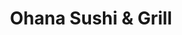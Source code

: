 ---
layout: place
title: "Ohana Sushi & Grill"
permalink: /indiana/jasper/ohana-sushi-grill.html
stateAbbr: IN
stateName: Indiana
cityName: Jasper
seo:
  name: "Ohana Sushi & Grill"
  type: Restaurant
  links: https://www.ohanasushiandgrill.com/
description: "Ohana Sushi & Grill serves delicious sushi in Jasper, Indiana. Try fresh Japanese dishes for a great dining experience. "
place_id: ChIJ0UHKnuNibogRhEfoTjl56EQ
photos:
  - name: >-
      places/ChIJ0UHKnuNibogRhEfoTjl56EQ/photos/AeeoHcIqyAKSyLs1Wbafhhuaw_ckc2MobiJGGUlIwZkNZhqJysqJjNKB2s41g-n-7tGXmK0tpflC-vXQv71rK73yvSdtKN6KgdTKfNwXyRs5YwQ5MNFuSxRYSeFthTmP6bk1dcfAbS4OqLUyjbhByQsHbXElgXXR3xxhbDD3w1WaT3NydhWI19Ki-x-D1QTa8Lh5jBJ0-cAx1i-gj7rCdqvo1-lW33-alrIPNXD_lQL33MPrPn87xbz8KTr6XDorgDAeOeuWSKKtGBX71SMvBiKYdTCR4cCQLDOyLxX0bDrDO70lNw
    widthPx: 2449
    heightPx: 1632
    authorAttributions:
      - displayName: Ohana Sushi & Grill
        uri: https://maps.google.com/maps/contrib/112668580273649366187
        photoUri: >-
          https://lh3.googleusercontent.com/a-/ALV-UjXbtszDSto8XamhY-Y4A5z0aX2F1UkgPh2Mr967esTT0oCoQOI=s100-p-k-no-mo
    flagContentUri: >-
      https://www.google.com/local/imagery/report/?cb_client=maps_api_places.places_api&image_key=!1e10!2sAF1QipNOMMZgrmmSDLA6lynKGOUFweZbh99MYmkHOqsr&hl=en-US
    googleMapsUri: >-
      https://www.google.com/maps/place//data=!3m4!1e2!3m2!1sAF1QipNOMMZgrmmSDLA6lynKGOUFweZbh99MYmkHOqsr!2e10!4m2!3m1!1s0x886e62e39eca41d1:0x44e879394ee84784
  - name: >-
      places/ChIJ0UHKnuNibogRhEfoTjl56EQ/photos/AeeoHcJosIkL-Wu7CFjaWPie1LPerPOQksR1cUGKirbBBDowsdPd_wsW6nBUa1ekwqzqDHBAsRk0mAEZhUoTEk-DC0X7dEI3CF3Cg3YnT4K0VSk4_sP3uH4YMwmqA6e9bmZzQ0vrmyW9cukjvSPT8hyl7qk_1-Xc164jGx1woupxkH5PzdllnHtrXzXbKq174ahl48yQMcA9Nq4nxlDZFsxVacCS6gLNFAb9vWdV1NZX1QsUOMtyVJ0cNFaFWXzl-DkxhzHrOkd-V1LHcxrMRy_hQT06hVvQ_w0h6BA5hgmu66EdaHp4D2_sjSXm4X-Kn0Wa-46voBCbm_3svuNsqsIc4jtVnhMCRWDwlkg8bfYZntItO0BdNwcSkGzaydjNyydZ7CBq5YeHYkz-eapIW_TGYeEuRx4cfoYnX515UEbx2c2VZg
    widthPx: 2838
    heightPx: 1851
    authorAttributions:
      - displayName: Bob 812
        uri: https://maps.google.com/maps/contrib/108900336739688367623
        photoUri: >-
          https://lh3.googleusercontent.com/a-/ALV-UjVV_z_2o21wMunm8IvracoY20bRau-Ak0yetZA8-kqdE-5EI94=s100-p-k-no-mo
    flagContentUri: >-
      https://www.google.com/local/imagery/report/?cb_client=maps_api_places.places_api&image_key=!1e10!2sCIHM0ogKEICAgIDpysnjBg&hl=en-US
    googleMapsUri: >-
      https://www.google.com/maps/place//data=!3m4!1e2!3m2!1sCIHM0ogKEICAgIDpysnjBg!2e10!4m2!3m1!1s0x886e62e39eca41d1:0x44e879394ee84784
  - name: >-
      places/ChIJ0UHKnuNibogRhEfoTjl56EQ/photos/AeeoHcKCmUxajFGFNKI535WFdZGE-0kFGhFp7h1pURUbIFEp5BTxhahD_j9GdhwaONhSUkNZBP-5YL9Nd_8vNJ2PrraB9Rfvny0eNRWIn4Ar7VgpTKHFbI8nWGitzJ_14MEbXoFvB6bZ4_ysim9vnVCies6gf_fsCAQmqo_fWfmccftiH2CseS3tzdQmGEjPblTaWbnWCM4KE0EEy8rcQkFjg4y5T-NL9GPGPBBlHSPJ-BIla7BThhvyinRxGL-MHQZpJUQbgVT_qCD_KvomDSz8OAjJXBnqsVVZa5R4d9SsckV63GfqrHhzp-GKESr13AT--KkQ5ozJZDZ8pVMRVN6EESt09TIQ7BI7M6v-HAtrs8Gglysx0JYpTjQKETUtWQ_oBKPkp-gkW5Qj3Uf3du30-pgJLUS5yx4jTTJuKJ0ZeLZcVA
    widthPx: 4080
    heightPx: 3060
    authorAttributions:
      - displayName: Brenda Fox
        uri: https://maps.google.com/maps/contrib/104071394930531807623
        photoUri: >-
          https://lh3.googleusercontent.com/a/ACg8ocIVTPGXq2c9486itVWgHG5-r7dHbcVBCEgUqBNqdmfv6uII2Q=s100-p-k-no-mo
    flagContentUri: >-
      https://www.google.com/local/imagery/report/?cb_client=maps_api_places.places_api&image_key=!1e10!2sCIHM0ogKEICAgIDZ7NuRJQ&hl=en-US
    googleMapsUri: >-
      https://www.google.com/maps/place//data=!3m4!1e2!3m2!1sCIHM0ogKEICAgIDZ7NuRJQ!2e10!4m2!3m1!1s0x886e62e39eca41d1:0x44e879394ee84784
  - name: >-
      places/ChIJ0UHKnuNibogRhEfoTjl56EQ/photos/AeeoHcIFQqFP4c9uBj8MrLzUD0UQGINGD7kmlszI8MUo2t0lpfOkTqTO36Pc2-0Q_uNdtQV1O3wYKTbcSWSANICA4h7R0_vWWahjO8HSTwOLqxL5BfdUQJ-_vVWHQUlBN_k_8VTAVxFaH7XvgpgYdWxRMS_yHVgkEj1vDgjvcuo8JcAVLSyiZYkYNFLzEm2-1QNJbV7S3jWJToP4SBlT_LHPX1tN10M7kKxfDDlK9ASo1a9M8Fo8mJV5RM8DqqB0T8Wzt1IiX8joU73VrpU9jf3SiYZ3sBpcV3ncr6ljUnGKNy5CiHh5gYdXv0TWIzw-moby_BRAK_Z4AqIXMJpIzndOF7mMyTDWtU9bE-Iy4FVqUhvJY7EM_xGHbMwwRnhH6JQYDpnaHhmRWEeseDr7X9uSApcpxOAf1Mdj0siGheY8Nbc
    widthPx: 2268
    heightPx: 4032
    authorAttributions:
      - displayName: jason frisz
        uri: https://maps.google.com/maps/contrib/103219050729141105099
        photoUri: >-
          https://lh3.googleusercontent.com/a/ACg8ocI2CmEFq6BD6htUQd-aYQdi9kybdMXakCQJ92uOC81GKO3E_w=s100-p-k-no-mo
    flagContentUri: >-
      https://www.google.com/local/imagery/report/?cb_client=maps_api_places.places_api&image_key=!1e10!2sCIHM0ogKEICAgICr9tzANw&hl=en-US
    googleMapsUri: >-
      https://www.google.com/maps/place//data=!3m4!1e2!3m2!1sCIHM0ogKEICAgICr9tzANw!2e10!4m2!3m1!1s0x886e62e39eca41d1:0x44e879394ee84784
  - name: >-
      places/ChIJ0UHKnuNibogRhEfoTjl56EQ/photos/AeeoHcJaHHnZq8tYHKORXfFjLLL6wzsbxq2ixYZAJyoVW7GdU8KCeubqRGvxjWhsEJmlXRdwgGPlEDRqbBOrYy2AsQbhwQnQ-iZGrP7JhKnXx622ryJzslbCI3KInZtnTWlaVTMRDeH6ZMqFgKko8ExnxDz4U23UeO2k5iKlUX_D28D8AqzzvL8a-opwqcwekSnEchQ40VS8es3QLfBoFxcBLtTmKqrQ_dZ3n3XSebDprZL3RWcOLMzCQtYhri0XT4JTQJfkTtx5JJx3XE6IXuR-RfQQADhteJwoutu9AqEYUcRxXyKTKyto6w82sPvV-3IsMiOZTC0oCdA5JguGflNYcbage5AdJAbl1GE5Bmg-arJ9bMlLZzhkxdpy-NjfXiu4O3YeDQ0SzuNwrXK_rL1NGbtA9MHyL6QQYCeZZ-H0lctZqw
    widthPx: 4032
    heightPx: 2268
    authorAttributions:
      - displayName: Jacob Mandabach
        uri: https://maps.google.com/maps/contrib/116673327833588831049
        photoUri: >-
          https://lh3.googleusercontent.com/a-/ALV-UjXWa1sGla0IWeaRlHHy6t8aIw1QHM-NvYhyrt9HYUtqUC-zyBJb=s100-p-k-no-mo
    flagContentUri: >-
      https://www.google.com/local/imagery/report/?cb_client=maps_api_places.places_api&image_key=!1e10!2sCIHM0ogKEICAgMCwkJ3ROw&hl=en-US
    googleMapsUri: >-
      https://www.google.com/maps/place//data=!3m4!1e2!3m2!1sCIHM0ogKEICAgMCwkJ3ROw!2e10!4m2!3m1!1s0x886e62e39eca41d1:0x44e879394ee84784
  - name: >-
      places/ChIJ0UHKnuNibogRhEfoTjl56EQ/photos/AeeoHcLJq3F3INb7rMkCqoYMvu4-DoiMxMkAJwTbjAEGzRxZLvHyRxIWyYPrno1W6TTeD62n6K9D536itDYYtWhS1GM3PvXNrSwUcFcVMdp4DonlHoEA2aM_l1dhrgCym1TShPqpxIM7Z1G4ElFvrpxh8NLwMC53zfD6bgJ07-TMgLf2E5ms7Gx3-48tENdnURaxgkQlpmfpi8q2t1BDm8DOOvCPsRrLE_RI0qHI2z99G5TJ4CtBIxKkeIC7ShwFN_c19hCNhI6CxKDDrtq8D9hz_hVNShZo0-vMQSHsjhn80F0vXC1CrJJRZk7Qs0pUL_0kzGS0z2Iv5id8MWK-aNQtkr-H9N_cPQiNRkf7IVaXhy5XNAwP_ZH7P2_-0TfrRPcr5ODlEoZ8ZVTZXQn23aAR2_ihHhUvWUvqyAeSnuF483ceXU8
    widthPx: 3024
    heightPx: 3024
    authorAttributions:
      - displayName: Sasha
        uri: https://maps.google.com/maps/contrib/108580976328556630024
        photoUri: >-
          https://lh3.googleusercontent.com/a-/ALV-UjWAR7XZ5903aTJqtrHPSqGOUnR2pU60ESd0AtpEx0iAeHux6UF35A=s100-p-k-no-mo
    flagContentUri: >-
      https://www.google.com/local/imagery/report/?cb_client=maps_api_places.places_api&image_key=!1e10!2sCIHM0ogKEICAgICa8vupsgE&hl=en-US
    googleMapsUri: >-
      https://www.google.com/maps/place//data=!3m4!1e2!3m2!1sCIHM0ogKEICAgICa8vupsgE!2e10!4m2!3m1!1s0x886e62e39eca41d1:0x44e879394ee84784
  - name: >-
      places/ChIJ0UHKnuNibogRhEfoTjl56EQ/photos/AeeoHcIajusNjwMo-jq6pXnNnhRIyf6CFLk_udj8mYj57KHax1_BbesZg8uByas7_8R_xgfLTm3hL_oUv9-GBF6h4sImWo4UI4WFBgQOgWZ3QdFlgUDBKq3_kveY3I4rkTsOpBdoZPAFjho3V3jf6C4-6BA2XT9X_5jQlWS4211JbZ1XZEAW-buLtZ4nQ2r42R-TCIp82KuzFBVygA_SpRczEoZp9oBAoajHbVzDnu7IGcBIvvm4S8iySXL7nRykHSnoLb7OUyHwt61Set40344QmgeTLVPZasfcWmVzmf90scTkTtj27aue6ubvJCpzhUZZCIIIMQNv7eDrWR12VIR-oiLqhJ4UAZ1tcPbigHnpRiYIdHbARwBNv0FSmpVM9J8iJPo4S9u5K2upnFscMUOJqXHONnx559HQMZt_upgCcTRbEA
    widthPx: 4000
    heightPx: 1848
    authorAttributions:
      - displayName: Shawn Smith
        uri: https://maps.google.com/maps/contrib/116716475443014955948
        photoUri: >-
          https://lh3.googleusercontent.com/a-/ALV-UjXHwcqqIQIr2DwR3bI0DuVDaTWcv8n5f4Np22WL_XV54qWMmQK2lQ=s100-p-k-no-mo
    flagContentUri: >-
      https://www.google.com/local/imagery/report/?cb_client=maps_api_places.places_api&image_key=!1e10!2sCIHM0ogKEICAgIDLp-LCcQ&hl=en-US
    googleMapsUri: >-
      https://www.google.com/maps/place//data=!3m4!1e2!3m2!1sCIHM0ogKEICAgIDLp-LCcQ!2e10!4m2!3m1!1s0x886e62e39eca41d1:0x44e879394ee84784
  - name: >-
      places/ChIJ0UHKnuNibogRhEfoTjl56EQ/photos/AeeoHcJzPXdSeM5L_mPKIYtIQ__Drg_6_0jkFZ_IA9lW_cfBmFItHw6U_K36j8XSAPEZ-YU_jzLYVrXhO0-c_gmQjxVg9K3gEQ6r4dF9HF1Qti2GRFRePXGm9zTawTWUKemW0JkdRlVQPHq1aRCd2af6S-JY3c_pHIYnyGu7LruLJALcGMMU6GvH9GzVyl9a0srziXXtxOw5d5JwCuC7iEnaK2Y9THEtIitDTamESyO0qpJ5rOek4PA_B1bR1p5Dqfm25wING7CFZbM81M-IP8HsfeW3rhagt4lq8ARnLjMr7uDYmJYpLi8jxtcKjXwD4E38GlwHxfYzIbpFzzyP8BVoL3s8b6FNeTfFz4ugqWpakittT4azKh77oecB6Dx0JsSsLgbUb83AHeBmmPmMkcEAa4mozoehJWAVLAlSSRCNh0QIbQ
    widthPx: 4800
    heightPx: 3179
    authorAttributions:
      - displayName: American Marketing & Publishing
        uri: https://maps.google.com/maps/contrib/112191400593036504334
        photoUri: >-
          https://lh3.googleusercontent.com/a/ACg8ocK5ShM4_PTsF6OpEwSf34AZiv04MAICK1yIWnBnrHQejz_sDg=s100-p-k-no-mo
    flagContentUri: >-
      https://www.google.com/local/imagery/report/?cb_client=maps_api_places.places_api&image_key=!1e10!2sCIHM0ogKEICAgID4s-ysIg&hl=en-US
    googleMapsUri: >-
      https://www.google.com/maps/place//data=!3m4!1e2!3m2!1sCIHM0ogKEICAgID4s-ysIg!2e10!4m2!3m1!1s0x886e62e39eca41d1:0x44e879394ee84784
  - name: >-
      places/ChIJ0UHKnuNibogRhEfoTjl56EQ/photos/AeeoHcLilqXCGNnJ0x81Mr1jZTlFF2_3gDeNaiZWAA10jQbMOTTG2WJXPFpNC0AvE_4t9SHo_zJdPglYMRYwcG7f5EWCXIme1q18O15UNgkJhcuwIHbz5kO3S2etnG56aBOnpUJUSleY89gL_d6k8Km7manh1ItpwaqQdZ6Fvy3SGi3Ds3ra3TiG3c-OBBu7bs4MpRorrsB4HKhFt7nsS9CMMRZbu7ZUsHGaqfKgU58TADljhH7S2FvZNxQzFDmB8H6OaEtARGffNzU-IXr13_fXsbgwcdlhBewB7xhVe9sycXGJ0R05qPk70V2_Y_Ut6gS_tZn9FQVIEm0kyCNDdIMGgKqdqtdeoW0KYTvtN-N_hTzeYhF5ZLkNKyG520y4OpHe30t-3ehdf1-drEXLo4TF3FFgQFI8VYEWF8f1dOKQ2rfOpg
    widthPx: 2576
    heightPx: 1932
    authorAttributions:
      - displayName: Frank Bainbridge
        uri: https://maps.google.com/maps/contrib/114373813964666748959
        photoUri: >-
          https://lh3.googleusercontent.com/a-/ALV-UjVvo02A2Dblizpm_OSQ4uaaUT2fXfwngy3tzL3Ydqs-cbWM6INnuQ=s100-p-k-no-mo
    flagContentUri: >-
      https://www.google.com/local/imagery/report/?cb_client=maps_api_places.places_api&image_key=!1e10!2sCIHM0ogKEICAgICk6dvgeA&hl=en-US
    googleMapsUri: >-
      https://www.google.com/maps/place//data=!3m4!1e2!3m2!1sCIHM0ogKEICAgICk6dvgeA!2e10!4m2!3m1!1s0x886e62e39eca41d1:0x44e879394ee84784
  - name: >-
      places/ChIJ0UHKnuNibogRhEfoTjl56EQ/photos/AeeoHcLh5r9RGHLP_taAIwMu1xwb3Ht75wgypikYUNAS5CzpeIfJLd_EzHCEHBxE7sjVtT_UcipsFQxkuD-7lpFqfPsuiHzvsGxOpf5nPIVY4M2wBn8DPU4nX8uOaZ3BjKo5hwfj4CLGCF2tZ2vD2cVzHb3qLC-a-bCHRi8FvfNgw5--l9xja6u7UrmMsseunkLIox6L4wfWrDNWbVMAvXuOIk79a4NJlpypl-lVqiXo_0zk1B87NqqQ1xDvmBC10smHKV5nrkpSn0D0k3F-HQXuDgUpz8seIaH-ccaFedHjIBjaMKs3xrwZXIZ2b3au643C0V03G7-3uf-h0Ikvbv0k-JmuqAZ2LgAdFRC5-Dg9xUixKFKHOPr_lnvy8c6AL7CqRIvsL4luvQ54_blyzCNiqk_ipi780idVo17D3216aQ5sgDIL
    widthPx: 3813
    heightPx: 2553
    authorAttributions:
      - displayName: Aaron Pfaff
        uri: https://maps.google.com/maps/contrib/112105762111633837290
        photoUri: >-
          https://lh3.googleusercontent.com/a-/ALV-UjV2hyvkRy3XBpTzzDmqJbDE9dFLsWZtmB1fx5ULwI85GsFP7iVA=s100-p-k-no-mo
    flagContentUri: >-
      https://www.google.com/local/imagery/report/?cb_client=maps_api_places.places_api&image_key=!1e10!2sCIHM0ogKEICAgICWj_Lz_wE&hl=en-US
    googleMapsUri: >-
      https://www.google.com/maps/place//data=!3m4!1e2!3m2!1sCIHM0ogKEICAgICWj_Lz_wE!2e10!4m2!3m1!1s0x886e62e39eca41d1:0x44e879394ee84784
address: 3117 N Newton St, Jasper, IN 47546, USA
street: 3117 N Newton St
city: Jasper
state: IN
zip: '47546'
country: USA
neighborhood: null
latitude: '38.416540'
longitude: '-86.938394'
accessibility_options:
  wheelchairAccessibleParking: true
  wheelchairAccessibleEntrance: true
  wheelchairAccessibleRestroom: true
  wheelchairAccessibleSeating: true
business_status: OPERATIONAL
name: Ohana Sushi & Grill
google_maps_links:
  directionsUri: >-
    https://www.google.com/maps/dir//''/data=!4m7!4m6!1m1!4e2!1m2!1m1!1s0x886e62e39eca41d1:0x44e879394ee84784!3e0
  placeUri: https://maps.google.com/?cid=4965351876219914116
  writeAReviewUri: >-
    https://www.google.com/maps/place//data=!4m3!3m2!1s0x886e62e39eca41d1:0x44e879394ee84784!12e1
  reviewsUri: >-
    https://www.google.com/maps/place//data=!4m4!3m3!1s0x886e62e39eca41d1:0x44e879394ee84784!9m1!1b1
  photosUri: >-
    https://www.google.com/maps/place//data=!4m3!3m2!1s0x886e62e39eca41d1:0x44e879394ee84784!10e5
primary_type: Sushi Restaurant
opening_hours:
  regular: null
  current: null
secondary_opening_hours:
  regular:
    weekdayDescriptions: null
    type: null
  current:
    weekdayDescriptions: null
    type: null
phone: (812) 482-1788
price_level: PRICE_LEVEL_MODERATE
price_range: $20 &ndash; $30
rating: '4.3'
rating_count: 546
website: https://www.ohanasushiandgrill.com/
reviews: null
parking_options: null
payment_options: null
allow_dogs: null
curbside_pickup: null
delivery: null
dine_in: null
good_for_children: null
good_for_groups: null
good_for_sports: null
live_music: null
menu_for_children: null
outdoor_seating: null
reservable: null
restroom: null
serves_beer: null
serves_breakfast: null
serves_brunch: null
serves_cocktails: null
serves_coffee: null
serves_dinner: null
serves_dessert: null
serves_lunch: null
serves_vegetarian_food: null
serves_wine: null
takeout: null
summary: null

---